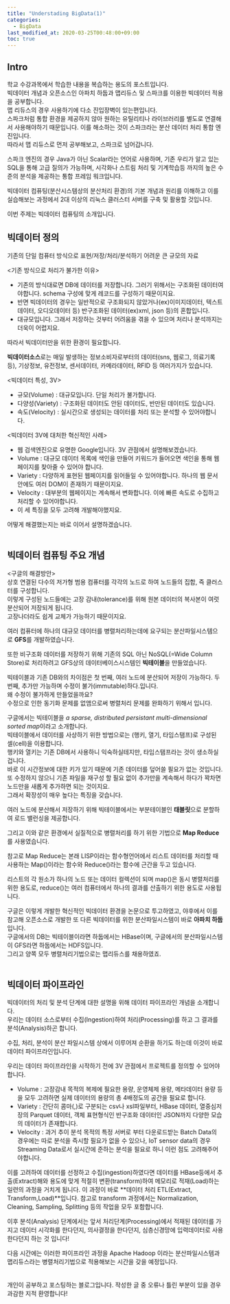 ```yaml
---
title: "Understading BigData(1)"
categories: 
  - BigData
last_modified_at: 2020-03-25T00:48:00+09:00
toc: true
---
```


Intro
---
학교 수강과목에서 학습한 내용을 복습하는 용도의 포스트입니다.<br/>
빅데이터 개념과 오픈소스인 아파치 하둡과 맵리듀스 및 스파크를 이용한 빅데이터 적용을 공부합니다.<br/>
맵 리듀스의 경우 사용하기에 다소 진입장벽이 있는편입니다.<br/> 스파크처럼 통합 환경을 제공하지 않아 원하는 유틸리티나 라이브러리를 별도로 연결해서 사용해야하기 때문입니다. 이를 해소하는 것이 스파크라는 분산 데이터 처리 통합 엔진입니다.<br/>
따라서 맵 리듀스로 먼저 공부해보고, 스파크로 넘어갑니다.<br/>

스파크 엔진의 경우 Java가 아닌 Scalar라는 언어로 사용하며, 기존 우리가 알고 있는 SQL을 통해 고급 질의가 가능하며, 시각화나 스트림 처리 및 기계학습등 까지의 높은 수준의 분석을 제공하는 통합 프레임 워크입니다.<br/>

빅데이터 컴퓨팅(분산시스템상의 분산처리 환경)의 기본 개념과 원리를 이해하고 이를 실습해보는 과정에서 2대 이상의 리눅스 클러스터 서버를 구축 및 활용할 것입니다.<br/>

이번 주제는 빅데이터 컴퓨팅의 소개입니다.<br/>

빅데이터 정의
---

기존의 단일 컴퓨터 방식으로 표현/저장/처리/분석하기 어려운 큰 규모의 자료<br/>

\<기존 방식으로 처리가 불가한 이유><br/>
* 기존의 방식대로면 DB에 데이터를 저장합니다. 그러기 위해서는 구조화된 데이터여야합니다. schema 구성에 맞게 레코드를 구성하기 때문이지요.<br/>
* 반면 빅데이터의 경우는 일반적으로 구조화되지 않았거나(ex)이미지데이터, 텍스트데이터, 오디오데이터 등) 반구조화된 데이터(ex)xml, json 등)의 혼합입니다.<br/>
* 대규모입니다. 그래서 저장하는 것부터 어려움을 겪을 수 있으며 처리나 분석까지는 더욱이 어렵지요.<br/>

따라서 빅데이터만을 위한 환경이 필요합니다.<br/>

**빅데이터소스**로는 매일 발생하는 정보소비자로부터의 데이터(sns, 웹로그, 의료기록 등), 기상정보, 유전정보, 센서데이터, 카메라데이터, RFID 등 여러가지가 있습니다.<br/>

\<빅데이터 특성, 3V><br/>
* 규모(Volume) : 대규모입니다. 단일 처리가 불가합니다.
* 다양성(Variety) : 구조화된 데이터도 안된 데이터도, 반만된 데이터도 있습니다.
* 속도(Velocity) : 실시간으로 생성되는 데이터를 처리 또는 분석할 수 있어야합니다.

\<빅데이터 3V에 대처한 혁신적인 사례><br/>
* 웹 검색엔진으로 유명한 Google입니다. 3V 관점에서 설명해보겠습니다.<br/>
* Volume : 대규모 데이터 목록에 색인을 만들어 키워드가 들어오면 색인을 통해 웹페이지를 찾아줄 수 있어야 합니다.<br/>
* Variety : 다양하게 표현된 웹페이지를 읽어들일 수 있어야합니다. 하나의 웹 문서 안에도 여러 DOM이 존재하기 때문이지요.<br/>
* Velocity : 대부분의 웹페이지는 계속해서 변화합니다. 이에 빠른 속도로 수집하고 처리할 수 있어야합니다.<br/>
* 이 세 특징을 모두 고려해 개발해야했지요.<br/>

어떻게 해결했는지는 바로 이어서 설명하겠습니다.<br/>
<br/>

빅데이터 컴퓨팅 주요 개념
---

\<구글의 해결방안><br/>
상호 연결된 다수의 저가형 범용 컴퓨터를 각각의 노드로 하여 노드들의 집합, 즉 클러스터를 구성합니다.<br/>
이렇게 구성된 노드들에는 고장 감내(tolerance)를 위해 원본 데이터의 복사본이 여럿 분산되어 저장되게 됩니다.<br/>
고장나더라도 쉽게 교체가 가능하기 때문이지요.<br/>

여러 컴퓨터에 하나의 대규모 데이터를 병렬처리하는데에 요구되는 분산파일시스템으로 **GFS**를 개발하였습니다.<br/>

또한 비구조화 데이터를 저장하기 위해 기존의 SQL 아닌 NoSQL(=Wide Column Store)로 처리하려고 GFS상의 데이터베이스시스템인 **빅테이블**을 만들었습니다.<br/>

빅테이블과 기존 DB와의 차이점은 첫 번째, 여러 노드에 분산되어 저장이 가능하다. 두 번째, 추가만 가능하며 수정이 불가(immutable)하다.입니다.<br/>
왜 수정이 불가하게 만들었을까요?<br/>
수정으로 인한 동기화 문제를 없앰으로써 병렬처리 문제를 완화하기 위해서 입니다.<br/>

구글에서는 빅테이블을 *a sparse, distributed persistant multi-dimensional sorted map*이라고 소개합니다.<br/>
빅테이블에서 데이터를 사상하기 위한 방법으로는 (행키, 열기, 타임스탬프)로 구성된 셀(cell)을 이용합니다.<br/>
행키와 열키는 기존 DB에서 사용하니 익숙하실테지만, 타임스탬프라는 것이 생소하실 겁니다.<br/>
바로 이 시간정보에 대한 키가 있기 때문에 기존 데이터를 덮어쓸 필요가 없는 것입니다.<br/>
또 수정하지 않으니 기존 파일을 재구성 할 필요 없이 추가만을 계속해서 하다가 꽉차면 노드만을 새롭게 추가하면 되는 것이지요.<br/>그래서 확장성이 매우 높다는 특징을 갖습니다.<br/>

여러 노드에 분산해서 저장하기 위해 빅테이블에서는 부분테이블인 **태블릿**으로 분할하여 로드 밸런싱을 제공합니다.<br/>

그리고 이와 같은 환경에서 실질적으로 병렬처리를 하기 위한 기법으로 **Map Reduce**를 사용였습니다.<br/>

참고로 Map Reduce는 본래 LISP이라는 함수형언어에서 리스트 데이터를 처리할 때 사용하는 Map()이라는 함수와 Reduce()라는 함수에 근간을 두고 있습니다.<br/>

리스트의 각 원소가 하나의 노드 또는 데이터 컬렉션이 되며 map()은 동시 병렬처리를 위한 용도로, reduce()는 여러 컴퓨터에서 하나의 결과를 산출하기 위한 용도로 사용됩니다.<br/>

구글은 이렇게 개발한 혁신적인 빅데이터 환경을 논문으로 투고하였고, 야후에서 이를 참고해 오픈소스로 개발한 또 다른 빅데이터를 위한 분산파일시스템이 바로 **아파치 하둡**입니다.<br/>
구글에서의 DB는 빅테이블이라면 하둡에서는 HBase이며, 구글에서의 분산파일시스템이 GFS라면 하둡에서는 HDFS입니다.<br/>
그리고 양쪽 모두 병렬처리기법으로는 맵리듀스를 채용하였죠.<br/>
<br/>

빅데이터 파이프라인
---

빅데이터의 처리 및 분석 단계에 대한 설명을 위해 데이터 파이프라인 개념을 소개합니다.<br/>
우리는 데이터 소스로부터 수집(Ingestion)하여 처리(Processing)를 하고 그 결과를 분석(Analysis)하곤 합니다.<br/>

수집, 처리, 분석이 분산 파일시스템 상에서 이루어져 순환을 하기도 하는데 이것이 바로 데이터 파이프라인입니다.<br/>

우리는 데이터 파이프라인을 시작하기 전에 3V 관점에서 프로젝트를 정의할 수 있어야합니다.<br/>
* Volume : 고장감내 목적의 복제에 필요한 용량, 운영체제 용량, 메타데이터 용량 등을 모두 고려하면 실제 데이터의 용량의 총 4배정도의 공간을 필요로 합니다.<br/>
* Variety : 간단히 콤마(,)로 구분되는 csv나 xsl파일부터, HBase 데이터, 열중심저장의 Parquet 데이터, 객체 표현형식인 반구조화 데이터인 JSON까지 다양한 모습의 데이터가 존재합니다.<br/>
* Velocity : 과거 추이 분석 목적의 특정 서버로 부터 다운로드받는 Batch Data의 경우에는 따로 분석을 즉시할 필요가 없을 수 있으나, IoT sensor data의 경우 Streaming Data로서 실시간에 준하는 분석을 필요로 하니 이런 점도 고려해주어야합니다.<br/>

이를 고려하여 데이터를 선정하고 수집(ingestion)하였다면 데이터를 HBase등에서 추출(Extract)해와 용도에 맞게 적절히 변환(transform)하여 메모리로 적재(Load)하는 일련의 과정을 거치게 됩니다. 이 과정이 바로 **데이터 처리 ETL(Extract, Transform,Load)**입니다. 참고로 transform 과정에서는 Normalization, Cleaning, Sampling, Splitting 등의 작업을 모두 포함합니다.<br/>

이후 분석(Analysis) 단계에서는 앞서 처리단계(Processing)에서 적재된 데이터를 가지고 데이터 시각화를 한다던지, 의사결정을 한다던지, 심층신경망에 입력데이터로 사용한다던지 하는 것 입니다!<br/>

다음 시간에는 이러한 파이프라인 과정을 Apache Hadoop 이라는 분산파일시스템과 맵리듀스라는 병렬처리기법으로 적용해보는 시간을 갖을 예정입니다.<br/>
<br/>
<br/>
개인이 공부하고 포스팅하는 블로그입니다. 작성한 글 중 오류나 틀린 부분이 있을 경우 과감한 지적 환영합니다!<br/><br/>